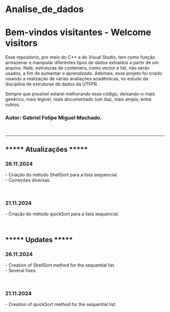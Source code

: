 # Analise_de_dados

<h1> Bem-vindos visitantes - Welcome visitors </h1>

<p>
Esse repositorio, por meio do C++ e do Visual Studio, tem como função armazenar e manipular diferentes tipos de dados extraídos a partir de um arquivo. Nele, estruturas de conteiners, como vector e list, não serão usados, a fim de aumentar o aprendizado.
Ademais, esse projeto foi criado visando a realização de várias avaliações acadêmicas, no estudo da disciplina de estruturas de dados da UTFPR.

Sempre que possível estarei melhorando esse código, deixando-o mais genérico, mais legível, mais documentado (um dia), mais amplo, entre outros.
</p>
<h3> Autor: Gabriel Felipe Miguel Machado. </h3> 
<br>
<hr>
<h2> ***** Atualizações ***** </h2>
<h3> 26.11.2024 </h3>
<p>
  - Criação do método ShellSort para a lista sequencial. <br>
  - Correções diversas.
</p>
<br>
<h3> 21.11.2024 </h3>
<p>
  - Criação do método quickSort para a lista sequencial.
</p>
<br>
<h2> ***** Updates ***** </h2>
<h3> 26.11.2024 </h3>
<p>
  - Creation of ShellSort method for the sequential list. <br>
  - Several fixes.
</p>
<br>
<h3> 21.11.2024 </h3>
<p>
  - Creation of quickSort method for the sequential list.
</p>
